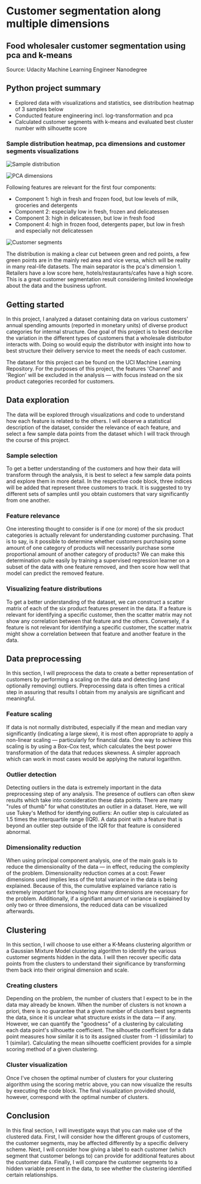 # Customer segmentation along multiple dimensions
## Food wholesaler customer segmentation using pca and k-means
Source: Udacity Machine Learning Engineer Nanodegree

## Python project summary

- Explored data with visualizations and statistics, see distribution heatmap of 3 samples below
- Conducted feature engineering incl. log-transformation and pca
- Calculated customer segments with k-means and evaluated best cluster number with silhouette score

### Sample distribution heatmap, pca dimensions and customer segments visualizations

![Sample distribution](https://github.com/manuelfreude/customer-segmentation/blob/master/sample_distribution.png)

![PCA dimensions](https://github.com/manuelfreude/customer-segmentation/blob/master/pca_dimensions.png)

Following features are relevant for the first four components:
- Component 1: high in fresh and frozen food, but low levels of milk, groceries and detergents
- Component 2: especially low in fresh, frozen and delicatessen
- Component 3: high in delicatessen, but low in fresh food
- Component 4: high in frozen food, detergents paper, but low in fresh and especially not delicatessen

![Customer segments](https://github.com/manuelfreude/customer-segmentation/blob/master/customer_segments.png)

The distribution is making a clear cut between green and red points, a few green points are in the mainly red area and vice versa, which will be reality in many real-life datasets. The main separator is the pca's dimension 1. Retailers have a low score here, hotels/restaurants/cafes have a high score. This is a great customer segmentation result considering limited knowledge about the data and the business upfront.


## Getting started
In this project, I analyzed a dataset containing data on various customers' annual spending amounts (reported in monetary units) of diverse product categories for internal structure. One goal of this project is to best describe the variation in the different types of customers that a wholesale distributor interacts with. Doing so would equip the distributor with insight into how to best structure their delivery service to meet the needs of each customer.

The dataset for this project can be found on the UCI Machine Learning Repository. For the purposes of this project, the features 'Channel' and 'Region' will be excluded in the analysis — with focus instead on the six product categories recorded for customers.

## Data exploration
The data will be explored through visualizations and code to understand how each feature is related to the others. I will observe a statistical description of the dataset, consider the relevance of each feature, and select a few sample data points from the dataset which I will track through the course of this project.

### Sample selection
To get a better understanding of the customers and how their data will transform through the analysis, it is best to select a few sample data points and explore them in more detail. In the respective code block, three indices will be added that represent three customers to track. It is suggested to try different sets of samples until you obtain customers that vary significantly from one another.

### Feature relevance
One interesting thought to consider is if one (or more) of the six product categories is actually relevant for understanding customer purchasing. That is to say, is it possible to determine whether customers purchasing some amount of one category of products will necessarily purchase some proportional amount of another category of products? We can make this determination quite easily by training a supervised regression learner on a subset of the data with one feature removed, and then score how well that model can predict the removed feature.

### Visualizing feature distributions
To get a better understanding of the dataset, we can construct a scatter matrix of each of the six product features present in the data. If a feature is relevant for identifying a specific customer, then the scatter matrix may not show any correlation between that feature and the others. Conversely, if a feature is not relevant for identifying a specific customer, the scatter matrix might show a correlation between that feature and another feature in the data.


## Data preprocessing
In this section, I will preprocess the data to create a better representation of customers by performing a scaling on the data and detecting (and optionally removing) outliers. Preprocessing data is often times a critical step in assuring that results I obtain from my analysis are significant and meaningful.

### Feature scaling
If data is not normally distributed, especially if the mean and median vary significantly (indicating a large skew), it is most often appropriate to apply a non-linear scaling — particularly for financial data. One way to achieve this scaling is by using a Box-Cox test, which calculates the best power transformation of the data that reduces skewness. A simpler approach which can work in most cases would be applying the natural logarithm.

### Outlier detection
Detecting outliers in the data is extremely important in the data preprocessing step of any analysis. The presence of outliers can often skew results which take into consideration these data points. There are many "rules of thumb" for what constitutes an outlier in a dataset. Here, we will use Tukey's Method for identfying outliers: An outlier step is calculated as 1.5 times the interquartile range (IQR). A data point with a feature that is beyond an outlier step outside of the IQR for that feature is considered abnormal.

### Dimensionality reduction
When using principal component analysis, one of the main goals is to reduce the dimensionality of the data — in effect, reducing the complexity of the problem. Dimensionality reduction comes at a cost: Fewer dimensions used implies less of the total variance in the data is being explained. Because of this, the cumulative explained variance ratio is extremely important for knowing how many dimensions are necessary for the problem. Additionally, if a signifiant amount of variance is explained by only two or three dimensions, the reduced data can be visualized afterwards.

## Clustering

In this section, I will choose to use either a K-Means clustering algorithm or a Gaussian Mixture Model clustering algorithm to identify the various customer segments hidden in the data. I will then recover specific data points from the clusters to understand their significance by transforming them back into their original dimension and scale.

### Creating clusters
Depending on the problem, the number of clusters that I expect to be in the data may already be known. When the number of clusters is not known a priori, there is no guarantee that a given number of clusters best segments the data, since it is unclear what structure exists in the data — if any. However, we can quantify the "goodness" of a clustering by calculating each data point's silhouette coefficient. The silhouette coefficient for a data point measures how similar it is to its assigned cluster from -1 (dissimilar) to 1 (similar). Calculating the mean silhouette coefficient provides for a simple scoring method of a given clustering.

### Cluster visualization
Once I've chosen the optimal number of clusters for your clustering algorithm using the scoring metric above, you can now visualize the results by executing the code block. The final visualization provided should, however, correspond with the optimal number of clusters.

## Conclusion
In this final section, I will investigate ways that you can make use of the clustered data. First, I will consider how the different groups of customers, the customer segments, may be affected differently by a specific delivery scheme. Next, I will consider how giving a label to each customer (which segment that customer belongs to) can provide for additional features about the customer data. Finally, I will compare the customer segments to a hidden variable present in the data, to see whether the clustering identified certain relationships.
